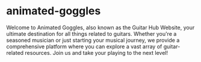 # animated-goggles
Welcome to Animated Goggles, also known as the Guitar Hub Website, your ultimate destination for all things related to guitars. Whether you're a seasoned musician or just starting your musical journey, we provide a comprehensive platform where you can explore a vast array of guitar-related resources. Join us and take your playing to the next level!
